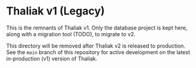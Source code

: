 # Thaliak v1 (Legacy)

This is the remnants of Thaliak v1.
Only the database project is kept here, along with a migration tool (TODO), to migrate to v2.

This directory will be removed after Thaliak v2 is released to production.
See the `main` branch of this repository for active development on the latest in-production (v1) version of Thaliak.
